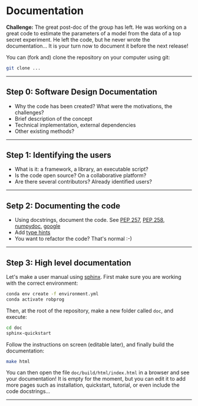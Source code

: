 # Documentation

**Challenge:** The great post-doc of the group has left. He was working on a great code to estimate the parameters of a model from the data of a top secret experiment. He left the code, but he never wrote the documentation... It is your turn now to document it before the next release!

You can (fork and) clone the repository on your computer using git:

```bash
git clone ...
```

----

## Step 0: Software Design Documentation

* Why the code has been created? What were the motivations, the challenges?
* Brief description of the concept
* Technical implementation, external dependencies
* Other existing methods?

----

## Step 1: Identifying the users

* What is it: a framework, a library, an executable script?
* Is the code open source? On a collaborative platform?
* Are there several contributors? Already identified users?

---

## Setp 2: Documenting the code

* Using docstrings, document the code.
  See <a href="https://www.python.org/dev/peps/pep-0257">PEP 257</a>,
  <a href="https://www.python.org/dev/peps/pep-0258">PEP 258</a>,
  <a href="https://numpydoc.readthedocs.io/en/latest/format.html">numpydoc</a>,
  <a href="https://google.github.io/styleguide/pyguide.html#38-comments-and-docstrings">google</a>
* Add <a href="https://docs.python.org/3/library/typing.html">type hints</a>
* You want to refactor the code? That's normal :-)
---

## Step 3: High level documentation

Let's make a user manual using [sphinx](https://www.sphinx-doc.org/en/master/). First make sure you are working with the correct environment:

```bash
conda env create -f environment.yml
conda activate robprog
```

Then, at the root of the repository, make a new folder called `doc`, and execute:

```bash
cd doc
sphinx-quickstart
```

Follow the instructions on screen (editable later), and finally build the documentation:

```bash
make html
```

You can then open the file `doc/build/html/index.html` in a browser and see your documentation! It is empty for the moment, but you can edit it to add more pages such as installation, quickstart, tutorial, or even include the code docstrings...

---